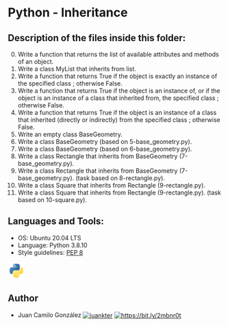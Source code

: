 # Python - Inheritance

## Description of the files inside this folder:

0. Write a function that returns the list of available attributes and methods of an object.
1. Write a class MyList that inherits from list.
2. Write a function that returns True if the object is exactly an instance of the specified class ; otherwise False.
3. Write a function that returns True if the object is an instance of, or if the object is an instance of a class that inherited from, the specified class ; otherwise False.
4. Write a function that returns True if the object is an instance of a class that inherited (directly or indirectly) from the specified class ; otherwise False.
5. Write an empty class BaseGeometry.
6. Write a class BaseGeometry (based on 5-base_geometry.py).
7. Write a class BaseGeometry (based on 6-base_geometry.py).
8. Write a class Rectangle that inherits from BaseGeometry (7-base_geometry.py).
9. Write a class Rectangle that inherits from BaseGeometry (7-base_geometry.py). (task based on 8-rectangle.py).
10. Write a class Square that inherits from Rectangle (9-rectangle.py).
11. Write a class Square that inherits from Rectangle (9-rectangle.py). (task based on 10-square.py).

## Languages and Tools:

- OS: Ubuntu 20.04 LTS
- Language: Python 3.8.10
- Style guidelines: [PEP 8](https://www.python.org/dev/peps/pep-0008/)


<p align="left"> <a href="https://www.python.org" target="_blank" rel="noreferrer"> <img src="https://raw.githubusercontent.com/devicons/devicon/master/icons/python/python-original.svg" alt="python" width="40" height="40"/> </a> </p>


## Author

- Juan Camilo González <a href="https://twitter.com/juankter" target="blank"><img align="center" src="https://raw.githubusercontent.com/rahuldkjain/github-profile-readme-generator/master/src/images/icons/Social/twitter.svg" alt="juankter" height="30" width="40" /></a>
<a href="https://bit.ly/2MBNR0t" target="blank"><img align="center" src="https://raw.githubusercontent.com/rahuldkjain/github-profile-readme-generator/master/src/images/icons/Social/linked-in-alt.svg" alt="https://bit.ly/2mbnr0t" height="30" width="40" /></a>
